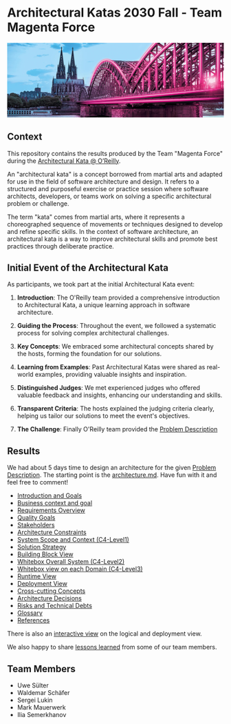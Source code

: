 # Architectural Katas 2030 Fall - Team Magenta Force

<img src="img/462706_unlimited_master_Koeln_S.jpg">

## Context

This repository contains the results produced by the Team "Magenta Force" during the 
[Architectural Kata @ O’Reilly](https://learning.oreilly.com/live-events/architectural-katas/0636920097101/0636920097100/?utm_medium=email&utm_source=platform+b2b&utm_campaign=superstream&utm_content=20230910+reminder2+lot).

An "architectural kata" is a concept borrowed from martial arts and adapted for use in the field of software architecture and design. It refers to a structured and purposeful exercise or practice session where software architects, developers, or teams work on solving a specific architectural problem or challenge.

The term "kata" comes from martial arts, where it represents a choreographed sequence of movements or techniques designed to develop and refine specific skills. In the context of software architecture, an architectural kata is a way to improve architectural skills and promote best practices through deliberate practice.

## Initial Event of the Architectural Kata

As participants, we took part at the initial Architectural Kata event:

1. **Introduction**: The O'Reilly team provided a comprehensive introduction to Architectural Kata, a unique learning approach in software architecture.

2. **Guiding the Process**: Throughout the event, we followed a systematic process for solving complex architectural challenges.

3. **Key Concepts**: We embraced some architectural concepts shared by the hosts, forming the foundation for our solutions.

4. **Learning from Examples**: Past Architectural Katas were shared as real-world examples, providing valuable insights and inspiration.

5. **Distinguished Judges**: We met experienced judges who offered valuable feedback and insights, enhancing our understanding and skills.

6. **Transparent Criteria**: The hosts explained the judging criteria clearly, helping us tailor our solutions to meet the event's objectives.

7. **The Challenge**: Finally O'Reilly team provided the [Problem Description](input.md)

## Results

We had about 5 days time to design an architecture for the given [Problem Description](input.md).
The starting point is the [architecture.md](architecture.md). Have fun with it and feel free to comment!

<!-- TOC start (generated with https://github.com/derlin/bitdowntoc) -->

  * [Introduction and Goals](architecture.md#introduction-and-goals)
  * [Business context and goal](architecture.md#business-context-and-goal)
  * [Requirements Overview](architecture.md#requirements-overview)
  * [Quality Goals](architecture.md#architecture.md#quality-goals)
  * [Stakeholders](architecture.md#stakeholders)
  * [Architecture Constraints](architecture.md#architecture-constraints)
  * [System Scope and Context (C4-Level1)](architecture.md#system-scope-and-context)
  * [Solution Strategy](architecture.md#solution-strategy)
  * [Building Block View](architecture.md#building-block-view)
  * [Whitebox Overall System (C4-Level2)](architecture.md#whitebox-overall-system-c4-level2)
  * [Whitebox view on each Domain (C4-Level3)](architecture.md#whitebox-view-on-each-domain-c4-level3)
  * [Runtime View](architecture.md#runtime-view)
  * [Deployment View](architecture.md#deployment-view)
  * [Cross-cutting Concepts](architecture.md#cross-cutting-concepts)
  * [Architecture Decisions](architecture.md#architecture-decisions)
  * [Risks and Technical Debts](architecture.md#risks-and-technical-debts)
  * [Glossary](architecture.md#glossary)
  * [References](architecture.md#references)

<!-- TOC end -->

There is also an [interactive view](https://wschaef.github.io/architecture-kata-2023/diagrams/C4) on the logical and deployment view.

We also happy to share [lessons learned](lessons-learned.md) from some of our team members.

## Team Members
* Uwe Sülter
* Waldemar Schäfer
* Sergei Lukin
* Mark Mauerwerk
* Ilia Semerkhanov


